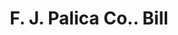 ---
doi: 10.7916/D8JT12K3
date_other: '1890'
date_other_textual: 1890-1899
form: printed ephemera
genre:
- Invoices
name:
- F. J. Palica Co.
object_in_context_url: https://biggert.cul.columbia.edu/items/view/ave_biggert_01618
subject_hierarchical_geographic:
- Racine, Wisconsin, United States
subject_name:
- F. J. Palica Co.
title: F. J. Palica Co.. Bill
sort_title: F. J. Palica Co.. Bill
call_number: ave_biggert_01618
coordinates:
- 42.726111111111116,-87.80583333333333
pid: ave_biggert_01618
identifiers: ave_biggert_01618
canvas_id: ldpd:396877
permalink: "/items/ave_biggert_01618/"
layout: iiif-image-page
---